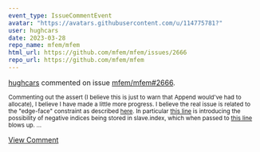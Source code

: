 ```yaml
---
event_type: IssueCommentEvent
avatar: "https://avatars.githubusercontent.com/u/114775781?"
user: hughcars
date: 2023-03-28
repo_name: mfem/mfem
html_url: https://github.com/mfem/mfem/issues/2666
repo_url: https://github.com/mfem/mfem
---
```


<a href='https://github.com/hughcars' target='_blank'>hughcars</a> commented on issue <a href='https://github.com/mfem/mfem/issues/2666' target='_blank'>mfem/mfem#2666</a>.

<small>Commenting out the assert (I believe this is just to warn that Append would've had to allocate), I believe I have made a little more progress. I believe the real issue is related to the "edge-face" constraint as described [here](https://github.com/mfem/mfem/pull/713#issuecomment-495786362). In particular [this line](https://github.com/mfem/mfem/blob/master/mesh/ncmesh.cpp#L3023) is introducing the possibility of negative indices being stored in slave.index, which when passed to [this line](https://github.com/mfem/mfem/blob/master/mesh/pncmesh.cpp#L1093) blows up. ...</small>

<a href='https://github.com/mfem/mfem/issues/2666' target='_blank'>View Comment</a>